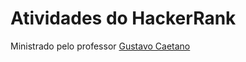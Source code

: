 # Atividades do HackerRank

Ministrado pelo professor <a href="https://www.youtube.com/@tecnologiaemvideo">Gustavo Caetano</a>
